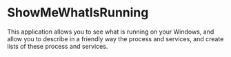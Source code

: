 # ShowMeWhatIsRunning
This application allows you to see what is running on your Windows, and allow you to describe in a friendly way the process and services, and create lists of these process and services.
